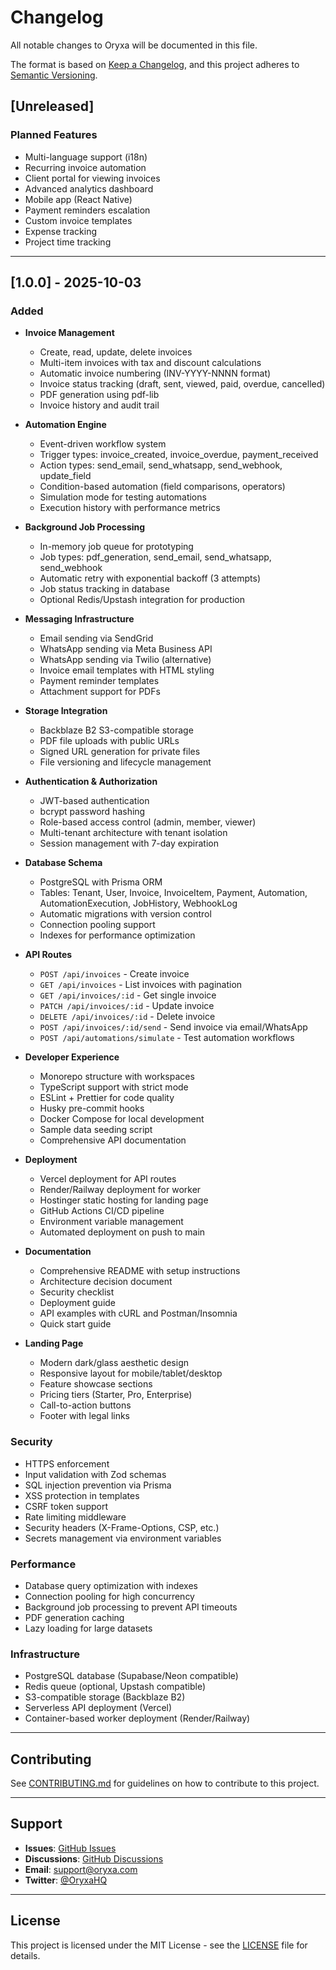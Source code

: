 # Changelog

All notable changes to Oryxa will be documented in this file.

The format is based on [Keep a Changelog](https://keepachangelog.com/en/1.0.0/),
and this project adheres to [Semantic Versioning](https://semver.org/spec/v2.0.0.html).

## [Unreleased]

### Planned Features
- Multi-language support (i18n)
- Recurring invoice automation
- Client portal for viewing invoices
- Advanced analytics dashboard
- Mobile app (React Native)
- Payment reminders escalation
- Custom invoice templates
- Expense tracking
- Project time tracking

---

## [1.0.0] - 2025-10-03

### Added
- **Invoice Management**
  - Create, read, update, delete invoices
  - Multi-item invoices with tax and discount calculations
  - Automatic invoice numbering (INV-YYYY-NNNN format)
  - Invoice status tracking (draft, sent, viewed, paid, overdue, cancelled)
  - PDF generation using pdf-lib
  - Invoice history and audit trail

- **Automation Engine**
  - Event-driven workflow system
  - Trigger types: invoice_created, invoice_overdue, payment_received
  - Action types: send_email, send_whatsapp, send_webhook, update_field
  - Condition-based automation (field comparisons, operators)
  - Simulation mode for testing automations
  - Execution history with performance metrics

- **Background Job Processing**
  - In-memory job queue for prototyping
  - Job types: pdf_generation, send_email, send_whatsapp, send_webhook
  - Automatic retry with exponential backoff (3 attempts)
  - Job status tracking in database
  - Optional Redis/Upstash integration for production

- **Messaging Infrastructure**
  - Email sending via SendGrid
  - WhatsApp sending via Meta Business API
  - WhatsApp sending via Twilio (alternative)
  - Invoice email templates with HTML styling
  - Payment reminder templates
  - Attachment support for PDFs

- **Storage Integration**
  - Backblaze B2 S3-compatible storage
  - PDF file uploads with public URLs
  - Signed URL generation for private files
  - File versioning and lifecycle management

- **Authentication & Authorization**
  - JWT-based authentication
  - bcrypt password hashing
  - Role-based access control (admin, member, viewer)
  - Multi-tenant architecture with tenant isolation
  - Session management with 7-day expiration

- **Database Schema**
  - PostgreSQL with Prisma ORM
  - Tables: Tenant, User, Invoice, InvoiceItem, Payment, Automation, AutomationExecution, JobHistory, WebhookLog
  - Automatic migrations with version control
  - Connection pooling support
  - Indexes for performance optimization

- **API Routes**
  - `POST /api/invoices` - Create invoice
  - `GET /api/invoices` - List invoices with pagination
  - `GET /api/invoices/:id` - Get single invoice
  - `PATCH /api/invoices/:id` - Update invoice
  - `DELETE /api/invoices/:id` - Delete invoice
  - `POST /api/invoices/:id/send` - Send invoice via email/WhatsApp
  - `POST /api/automations/simulate` - Test automation workflows

- **Developer Experience**
  - Monorepo structure with workspaces
  - TypeScript support with strict mode
  - ESLint + Prettier for code quality
  - Husky pre-commit hooks
  - Docker Compose for local development
  - Sample data seeding script
  - Comprehensive API documentation

- **Deployment**
  - Vercel deployment for API routes
  - Render/Railway deployment for worker
  - Hostinger static hosting for landing page
  - GitHub Actions CI/CD pipeline
  - Environment variable management
  - Automated deployment on push to main

- **Documentation**
  - Comprehensive README with setup instructions
  - Architecture decision document
  - Security checklist
  - Deployment guide
  - API examples with cURL and Postman/Insomnia
  - Quick start guide

- **Landing Page**
  - Modern dark/glass aesthetic design
  - Responsive layout for mobile/tablet/desktop
  - Feature showcase sections
  - Pricing tiers (Starter, Pro, Enterprise)
  - Call-to-action buttons
  - Footer with legal links

### Security
- HTTPS enforcement
- Input validation with Zod schemas
- SQL injection prevention via Prisma
- XSS protection in templates
- CSRF token support
- Rate limiting middleware
- Security headers (X-Frame-Options, CSP, etc.)
- Secrets management via environment variables

### Performance
- Database query optimization with indexes
- Connection pooling for high concurrency
- Background job processing to prevent API timeouts
- PDF generation caching
- Lazy loading for large datasets

### Infrastructure
- PostgreSQL database (Supabase/Neon compatible)
- Redis queue (optional, Upstash compatible)
- S3-compatible storage (Backblaze B2)
- Serverless API deployment (Vercel)
- Container-based worker deployment (Render/Railway)

---

## Contributing

See [CONTRIBUTING.md](CONTRIBUTING.md) for guidelines on how to contribute to this project.

---

## Support

- **Issues**: [GitHub Issues](https://github.com/your-username/oryxa/issues)
- **Discussions**: [GitHub Discussions](https://github.com/your-username/oryxa/discussions)
- **Email**: support@oryxa.com
- **Twitter**: [@OryxaHQ](https://twitter.com/OryxaHQ)

---

## License

This project is licensed under the MIT License - see the [LICENSE](LICENSE) file for details.
